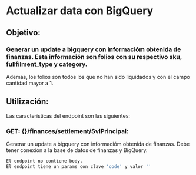 # Actualizar data con BigQuery

## Objetivo:

### Generar un update a bigquery con informacióm obtenida de finanzas. Esta información son folios con su respectivo sku, fullfilment_type y category.
Además, los folios son todos los que no han sido liquidados y con el campo cantidad mayor a 1.

## Utilización:

Las características del endpoint son las siguientes:

### GET: {}/finances/settlement/SvlPrincipal:

Generar un update a bigquery con informacióm obtenida de finanzas.
Debe tener conexión a la base de datos de finanzas y BigQuery.
```sh
El endpoint no contiene body.
El endpoint tiene un params con clave 'code' y valor ''
```